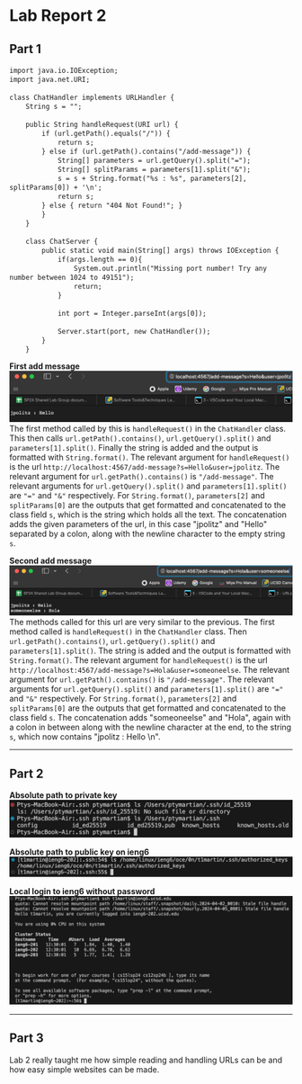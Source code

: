 # Lab Report 2

## Part 1

```
import java.io.IOException;
import java.net.URI;

class ChatHandler implements URLHandler {
    String s = "";

    public String handleRequest(URI url) {
        if (url.getPath().equals("/")) {
            return s;
        } else if (url.getPath().contains("/add-message")) {
            String[] parameters = url.getQuery().split("=");
            String[] splitParams = parameters[1].split("&");
            s = s + String.format("%s : %s", parameters[2], splitParams[0]) + '\n';
            return s;
        } else { return "404 Not Found!"; }
        }
    }

    class ChatServer {
        public static void main(String[] args) throws IOException {
            if(args.length == 0){
                System.out.println("Missing port number! Try any number between 1024 to 49151");
                return;
            }
    
            int port = Integer.parseInt(args[0]);
    
            Server.start(port, new ChatHandler());
        }
    }
```

**First add message**
![add_message1](add_message1.png)
The first method called by this is ```handleRequest()``` in the ```ChatHandler``` class. This then calls ```url.getPath().contains()```, ```url.getQuery().split()``` and ```parameters[1].split()```. Finally the string is added and the output is formatted with ```String.format()```. The relevant argument for ```handleRequest()``` is the url ```http://localhost:4567/add-message?s=Hello&user=jpolitz```. The relevant argument for ```url.getPath().contains()``` is ```"/add-message"```. The relevant arguments for ```url.getQuery().split()``` and ```parameters[1].split()``` are ```"="``` and ```"&"``` respectively. For ```String.format()```, ```parameters[2]``` and ```splitParams[0]``` are the outputs that get formatted and concatenated to the class field ```s```, which is the string which holds all the text. The concatenation adds the given parameters of the url, in this case "jpolitz" and "Hello" separated by a colon, along with the newline character to the empty string ```s```.

**Second add message**
![add_message2](add_message2.png)
The methods called for this url are very similar to the previous. The first method called is ```handleRequest()``` in the ```ChatHandler``` class. Then ```url.getPath().contains()```, ```url.getQuery().split()``` and ```parameters[1].split()```. The string is added and the output is formatted with ```String.format()```. The relevant argument for ```handleRequest()``` is the url ```http://localhost:4567/add-message?s=Hola&user=someoneelse```. The relevant argument for ```url.getPath().contains()``` is ```"/add-message"```. The relevant arguments for ```url.getQuery().split()``` and ```parameters[1].split()``` are ```"="``` and ```"&"``` respectively. For ```String.format()```, ```parameters[2]``` and ```splitParams[0]``` are the outputs that get formatted and concatenated to the class field ```s```. The concatenation adds "someoneelse" and "Hola", again with a colon in between along with the newline character at the end, to the string ```s```, which now contains "jpolitz : Hello \n".

---

## Part 2

**Absolute path to private key**
![private key absolute](local_private_key.png)

**Absolute path to public key on ieng6**
![ieng6 public key](ieng6_public_key.png)

**Local login to ieng6 without password**
![ieng6 login no password](ieng6_login.png)

---

## Part 3
Lab 2 really taught me how simple reading and handling URLs can be and how easy simple websites can be made. 

